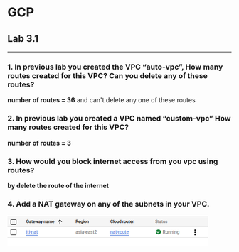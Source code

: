 # GCP
## Lab 3.1
--- 
### 1. In previous lab you created the VPC “auto-vpc”, How many routes created for this VPC? Can you delete any of these routes?
**number of routes = 36** and can't delete any one of these routes
### 2. In previous lab you created a VPC named “custom-vpc” How many routes created for this VPC?
**number of routes = 3**
### 3. How would you block internet access from you vpc using routes?
**by delete the route of the internet**
### 4. Add a NAT gateway on any of the subnets in your VPC.
![image info](Screenshot/lab3-1-q4.png)


